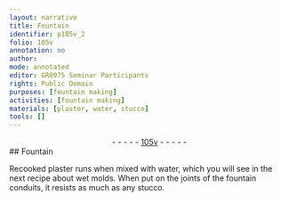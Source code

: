 ```yaml
---
layout: narrative
title: Fountain
identifier: p105v_2
folio: 105v
annotation: no
author:
mode: annotated
editor: GR8975 Seminar Participants
rights: Public Domain
purposes: [fountain making]
activities: [fountain making]
materials: [plaster, water, stucco]
tools: []
---
```


 <div class="folio" align="center">- - - - - <a href="http://gallica.bnf.fr/ark:/12148/btv1b10500001g/f216.image" target="_blank">105v</a> - - - - - </div>   
## Fountain

 
<span class="activity"></span>Recooked <span class="material">plaster</span> runs when mixed with <span class="material">water</span>, which you will see in the next recipe about wet molds. When put on the joints of the fountain conduits, it resists as much as any <span class="material">stucco</span>.
 